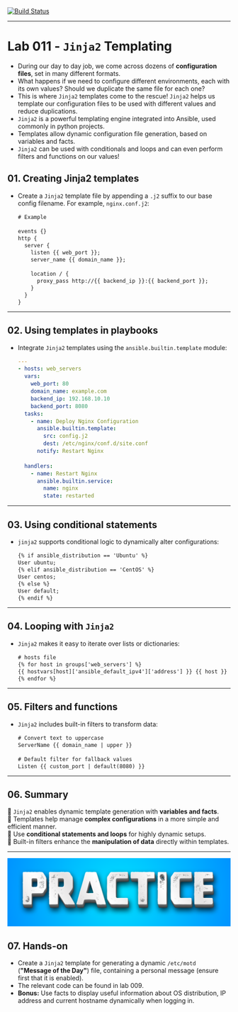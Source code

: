 <a href="https://github.com/nirgeier/AnsibleLabs/actions/workflows/Lab-011.yaml" target="_blank">
  <img src="https://github.com/nirgeier/AnsibleLabs/actions/workflows/Lab-011.yaml/badge.svg" alt="Build Status">
</a>

---


# Lab 011 - `Jinja2` Templating

- During our day to day job, we come across dozens of **configuration files**, set in many different formats.
- What happens if we need to configure different environments, each with its own values? Should we duplicate the same file for each one?
- This is where `Jinja2` templates come to the rescue! `Jinja2` helps us template our configuration files to be used with different values and reduce duplications.
- `Jinja2` is a powerful templating engine integrated into Ansible, used commonly in python projects.
- Templates allow dynamic configuration file generation, based on variables and facts.
- `Jinja2` can be used with conditionals and loops and can even perform filters and functions on our values!

## 01. Creating Jinja2 templates

- Create a `Jinja2` template file by appending a `.j2` suffix to our base config filename. For example, `nginx.conf.j2`:

  ```jinja2
  # Example

  events {}
  http {
    server {
      listen {{ web_port }};
      server_name {{ domain_name }};

      location / {
        proxy_pass http://{{ backend_ip }}:{{ backend_port }};
      }
    }
  }
  ```

---

## 02. Using templates in playbooks

- Integrate `Jinja2` templates using the `ansible.builtin.template` module:

  ```yaml
  ---
  - hosts: web_servers
    vars:
      web_port: 80
      domain_name: example.com
      backend_ip: 192.168.10.10
      backend_port: 8080
    tasks:
      - name: Deploy Nginx Configuration
        ansible.builtin.template:
          src: config.j2
          dest: /etc/nginx/conf.d/site.conf
        notify: Restart Nginx

    handlers:
      - name: Restart Nginx
        ansible.builtin.service:
          name: nginx
          state: restarted
  ```

---

## 03. Using conditional statements

- `jinja2` supports conditional logic to dynamically alter configurations:

  ```jinja2
  {% if ansible_distribution == 'Ubuntu' %}
  User ubuntu;
  {% elif ansible_distribution == 'CentOS' %}
  User centos;
  {% else %}
  User default;
  {% endif %}
  ```

---

## 04. Looping with `Jinja2`

- `Jinja2` makes it easy to iterate over lists or dictionaries:

  ```jinja2
  # hosts file
  {% for host in groups['web_servers'] %}
  {{ hostvars[host]['ansible_default_ipv4']['address'] }} {{ host }}
  {% endfor %}
  ```

---

## 05. Filters and functions

- `Jinja2` includes built-in filters to transform data:

  ```jinja2
  # Convert text to uppercase
  ServerName {{ domain_name | upper }}

  # Default filter for fallback values
  Listen {{ custom_port | default(8080) }}
  ```

---

## 06. **Summary**

🔹 `Jinja2` enables dynamic template generation with **variables and facts**.  
🔹 Templates help manage **complex configurations** in a more simple and efficient manner.  
🔹 Use **conditional statements and loops** for highly dynamic setups.  
🔹 Built-in filters enhance the **manipulation of data** directly within templates.

---
<img src="../assets/images/practice.png" alt="Practice" width="800"/>
<br/>


## 07. Hands-on


- Create a `Jinja2` template for generating a dynamic `/etc/motd` (**"Message of the Day"**) file, containing a personal message (ensure first that it is enabled).
- The relevant code can be found in lab 009.
- **Bonus:** Use facts to display useful information about OS distribution, IP address and current hostname dynamically when logging in.
